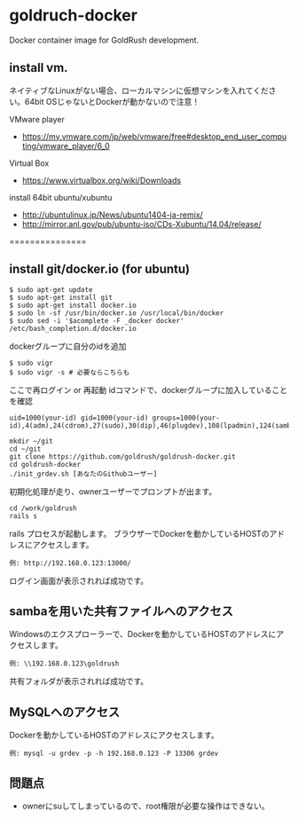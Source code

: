 goldruch-docker
===============

Docker container image for GoldRush development.

## install vm.

ネイティブなLinuxがない場合、ローカルマシンに仮想マシンを入れてください。64bit OSじゃないとDockerが動かないので注意！

VMware player
* https://my.vmware.com/jp/web/vmware/free#desktop_end_user_computing/vmware_player/6_0

Virtual Box
* https://www.virtualbox.org/wiki/Downloads

install 64bit ubuntu/xubuntu
* http://ubuntulinux.jp/News/ubuntu1404-ja-remix/
* http://mirror.anl.gov/pub/ubuntu-iso/CDs-Xubuntu/14.04/release/

===============

## install git/docker.io (for ubuntu)

    $ sudo apt-get update
    $ sudo apt-get install git
    $ sudo apt-get install docker.io
    $ sudo ln -sf /usr/bin/docker.io /usr/local/bin/docker
    $ sudo sed -i '$acomplete -F _docker docker' /etc/bash_completion.d/docker.io

dockerグループに自分のidを追加

    $ sudo vigr
    $ sudo vigr -s # 必要ならこちらも

ここで再ログイン or 再起動
idコマンドで、dockerグループに加入していることを確認

    uid=1000(your-id) gid=1000(your-id) groups=1000(your-id),4(adm),24(cdrom),27(sudo),30(dip),46(plugdev),108(lpadmin),124(sambashare),126(docker)

    mkdir ~/git
    cd ~/git
    git clone https://github.com/goldrush/goldrush-docker.git
    cd goldrush-docker
    ./init_grdev.sh [あなたのGithubユーザー]

初期化処理が走り、ownerユーザーでプロンプトが出ます。

    cd /work/goldrush
    rails s

rails プロセスが起動します。
ブラウザーでDockerを動かしているHOSTのアドレスにアクセスします。

    例: http://192.168.0.123:13000/

ログイン画面が表示されれば成功です。

## sambaを用いた共有ファイルへのアクセス

Windowsのエクスプローラーで、Dockerを動かしているHOSTのアドレスにアクセスします。

    例: \\192.168.0.123\goldrush

共有フォルダが表示されれば成功です。

## MySQLへのアクセス

Dockerを動かしているHOSTのアドレスにアクセスします。

    例: mysql -u grdev -p -h 192.168.0.123 -P 13306 grdev


    
## 問題点

* ownerにsuしてしまっているので、root権限が必要な操作はできない。

